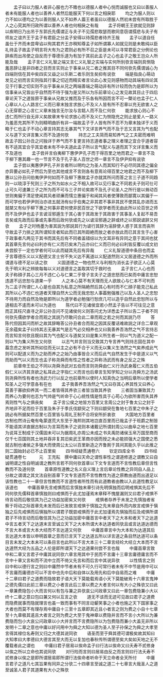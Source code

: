 <!-- { "loadSidebar": true } -->
　　孟子曰以力服人者非心服也力不赡也以德服人者中心悦而诚服也又曰以善服人者未有能服人者也以善养人者然后能服天下何以言之相戾耶
　　均之为服人则以力不如以德均之为以善则服人又不如养人葢王者虽曰以德服人然初未尝有所取胜于人之心究其所归政所谓以善养人者也何相戾之有哉
　　孟子将朝王王欲就见则辞以疾明日乃出吊于东郭氏先儒谓正与夫子不见孺悲取瑟而歌同意窃谓孺悲与夫子有师友之谊齐王于孟子有君臣之分孟子安得以待孺悲者待齐王哉
　　孟子以道自任虽仕于齐而未尝卑谄以徇其君齐王亦稍知尊孟子如所谓寡人如就见则是未敢纯以臣礼待孟子故孟子明言将大有为之君则必有所不召之臣是未可以寻常君臣之分例论也辞疾而出吊使之自反而于尊德乐道为有加于其前此孟子之心也孟子之敬王岂众人所能及哉
　　孟子言仁义礼智之端又言仁义礼智之实端与实何所别欤言端则具恻隐羞恶辞让是非四者之目而言实则止于事亲从兄二者之推其目不同何欤先儒谓诚心为四端则信在其中矣四实又益之以乐斯二者乐则生矣抑有说欤
　　端是指良心萌动发见之初而言实则指其行事之切近而精实者言论此心发见则感物而动其端有四论其见于行事之切实则不出乎事亲从兄之两端善端之萌动非有所计较而伪为是即所以为信事亲从兄皆出乎自然而不待于强为是又所以为乐前章论心之发见故其目止于四后章论天下之道皆原于事亲从兄故又推而及于乐各有所因而言不可一槩论也孟子仁人心章以人心人路言仁义而已章末独言求放心不及义人皆有所不忍章以充无欲害人之心无穿窬之心言仁义章末独言无尔汝与言餂人而不及仁何欤
　　能求放心则心不违仁而所行自无非义矣故章末专论求放心而不及义仁为恻隐充之则止是爱人一路义为羞恶充其所不为则精明曲折有非一端故孟子于人皆有所不忍不为章末独详于义而略于仁也孟子不动心章言持其志无暴其气下文详言养气而不及于志又言其为气也配义与道下文详言集义而不及道何欤
　　持志之工夫简而易知养气之工夫密而难明故孟子因公孙丑之问独详于养气而不复更言持志道者事之理义者理之宜合乎道者容有不适其宜合乎其宜者未有不中夫道此孟子所以言气配义与道而其下文详言集义而不及道也
　　孟子尝并言伯夷柳下惠伊尹孔子而于得百里之地而君之一章言不及于柳下惠其趣一也一节言不及于孔子圣人百世之师一章言不及伊尹抑有说欤
　　孟子尝以夷惠伊尹孔子并言者所以明均之为圣人而其知行不必尽同其德之偏全亦异要必如孔子然后为至也其他或言不言则各有意焉论得百里之地君之而不及柳下惠以公孙丑问伯夷伊尹何如而不及柳下惠故孟子亦就其所问而答之言三子道不同趋则一以晓淳于髠则三子之所为如水火之不相入故可以见行事之不同若夫子则可仕可止可久可速兼三子之所为而不可与三子并论矣故不及孔子论圣人之所行是以耸动百世则夷偏于清足使闻其风者顽亷而懦立惠偏于和闻其风者使薄敦而鄙寛以其偏于一而可学也若伊尹则治亦进五就汤有似乎伯夷之非其君不事非其民不使其乱亦进而五就桀又有似乎柳下惠之何事非君何使非民百世之下欲学者而无由此所以论百世之师而不及伊尹也孟子言诐淫邪遁生于其心害于其政发于其政害于其事圣人复起不易吾言矣或先政而后事或先事而后政何欤或先之以诐淫邪遁之辞或终之以邪説诐辞又何欤
　　孟子之时杨墨为害其説为邪説其行为诐行其辞为滛辞使人惑于其言而丧所守故孟子力排之其所谓知言者知此而已其所距絶而放之者亦放此而已其言生于心害于政事者凡两见于其书而其先后有不同者盖错综以为文耳非有异同之意于其间也犹其首章先言何必曰利亦有仁义而已矣末乃云亦曰仁义而已何必曰利皆反覆以成文初未尝胶于一定也学者何可以此而疑其先后有异哉
　　仁义礼智道德中条目也而孟子言尊德乐义以义配德又言士穷不失义达不离道以义配道然则义又居道德之外而所谓道与德不足以该之欤
　　义固道德之一物也然义与利相为消长孟子欲正人心莫先于明义利之辨故每每以义对道德言之盖取其切于救时也
　　孟子言仁人心也而夫子称顔子其心三月不违仁心与仁果二乎曾子言夫子之道忠怒而已矣而中庸言忠恕违道不远忠恕与道果一乎
　　人之本心莫不有天理而无人欲故心与仁本不可判而为二孟子所谓仁人心是也自其为私意之所隔絶然后其心有时而不仁顔子能克己私此其所以心不违仁也道者天理自然大公而无我忠恕人事葢勉强推己以及人圣人之忠恕不待用力而自然及物是即所以为道学者必勉强行恕庶几可以造乎自然此忠恕所以与道相去不逺而未可以为道也
　　陈代曰不见诸侯宜若小然孟子告以不可往见之意而正其枉尺直寻之非公孙丑问不见诸侯何义则答问尤为详悉孟子所以告二子者不同何欤先儒欲学者合而观之其説乃尽敢问合此二章而观之若之何而其説乃尽
　　答陈代但因其问而析之故其辞略答公孙丑者合而观之因其反覆诘难故説之详合二章观无余蕴矣孟子曰持其志无暴其气是志气必交相养也又曰我善养吾浩然之气不言持志而言知言何欤且既曰其为气也配义与道矣又曰是集义所生者一则以气为道义之配一则以气为集义所生又何欤
　　以志气并言则当交致其力专言养气则持志固在其中葢念虑之发听其所如往而无以主之必有不合于义而无以集义生浩然之气矣养成此气则可以配道义而为之助而养之之始乃由事皆合义而后此气自然发生于中是道义以气而助而气以义而生也孟子称尧舜而有性之性者之异称汤武而有身之反之之殊
　　前章帝王伯之不同以尧舜汤武对五伯而言则尧舜由仁义行汤武身履仁义而五伯假仁义以济其贪欲之私耳此之字指仁义而言也后章言生知学知之分以尧舜方之汤武则尧舜所性有者也汤武力行以反之也前章所以使时人知真伪之当明后章所以使学者知圣人之可学意各有在也
　　孟子我善养吾浩然之气又曰存其心养其性又曰养心莫善于寡欲抑养其一而二者皆得其养欤三者皆当致其养欤
　　三者固当兼致其力而养心为要何也志为气帅是气听命于心心统性情是性具于心苟心为欲所害而失其养焉则性气与之俱丧矣
　　孟子言公侯之地皆方百里又言周公之封于鲁太公之封于齐地非不足而俭于百里及朱子于季氏伐颛臾之下则曰颛臾在鲁地七百里之中朱子之説必有所据矣然百里七百里皆与周礼王制不合将安所折衷欤
　　大国地方百里者古制也然诗云奄有龟蒙遂荒大东至于海邦则其地岂直百里而已哉孟子于班爵之制皆不能语其详直据古制以为言耳而朱子之说则本诸戴记所谓封周公以曲阜之地七百里为说耳王制成于汉儒固未可以为据周礼亦周公未成之书夫禹防诸侯玉帛万国至商而仅千七百国则其土地并吞非复其旧矣武王革商亦因而授之未必能损强大之国使之悉就古制也诸侯之多强大而使周公太公以百里新造之齐鲁厠于其间其能久乎以此推之则二国始封必已不止百里矣
　　四书经疑贯通卷六
　　钦定四库全书
　　四书经疑贯通卷七　　　元　王充耘　撰中庸曰天命之谓性率性之谓道修道之谓教又曰自诚明谓之性自明诚谓之教所言若不同何欤首章以下文专言道而不言性教后章但言性教而不及道何欤
　　首章原性道教之名义自义理上言后章论性教之异同自人品上分故之谓谓之其文法自别首章下文专言道而不言性教性为道之原教由道而出道足以该性教也二十一章但言性教而不言道性者所性而有此道教者由教以入此道性教足以该道也
　　中庸首章先言戒惧而后言慎独末章引诗先明慎独而后明戒惧其先后不同何欤先儒释首章慎独则曰戒惧而于此尤加谨焉末章释不愧屋漏则又曰君子戒惧不待言动而后敬信其为己之功益加密矣又何欤
　　戒惧者存养于未发之先慎独者省察于将动之际首章先未发而后已发故言戒惧于慎独之先末章自外而内故言戒惧于愼独之后先戒惧而后愼独所以谓君子既尝戒惧而于此尤加谨焉先愼独而后及戒惧所谓君子不待言动而后敬信其为己之功益加密中庸首言中者天下之大本和者天下之达道中言五者天下之达道末言至诚立天下之大本所谓大本达道者同欤且或言达道达德而不言大本或言大本大经而不言达道又何欤
　　中庸首章言中为大本和为达道其后言达道大本皆以申明首章之意而已言天下之达道五所以详言道之条目然达道可以条目言未发之大本未可以条目言也此所以不言大本三十二章言经纶大经立大本而不言达道然大经为五品之人伦是即所谓天下之达道果何尝不言也哉
　　中庸首章言致中和二章又言君子中庸其说同欤六章言用其中于民而不言庸十三章言庸德庸言而不言中十章又言和而不流中立而不倚又先言和而后言中其说异欤
　　以性情言之则曰中和以德行言之则曰中庸然中节者未有不可久行可常行者未有不中节是用中可以不言庸而庸德亦可以不言中也先中后和自体以及用先和后中自易而之难
　　中庸十二章曰君子之道费而隐故君子语大天下莫能载焉语小天下莫能破焉十六章言鬼神之德先儒曰此前三章以费之小者言此后三章以费之大者言何以有大小之殊欤又曰此一章兼费隐包小大而言何以有包与兼之异欤哀公问政章又曰此一章包费隐兼小大以终十二章之意曰包曰兼又何以互言之欤
　　道无不该而无迹可见故曰君子之道费而隐费就事而隐就理言也虽一致而事有不同言动颦笑事之小者也施之天下国家事之大者也而莫不有理存焉中庸自十三至十五章即其近且小者言之则为费之小自十七章至十九章极其逺且大者言之则为费之大至于鬼神章以费隐并言而不言小大所以为兼费隐而包小大哀公问政章以小大并言而不言费隐所以为包费隐而兼小大盖无非所以发明十二章之意也中庸以好问用中为舜之大知以德为圣人至子孙保之为舜之大孝至言得其禄位名寿则又归之大德其说同欤
　　语圣而至于舜其德可谓极矣故其知曰大知孝曰大孝德曰大德言其至大而无以复加也春秋传所谓德至矣大矣如天地之无不覆载者此之谓也
　　中庸曰君子居易以俟命孟子曰行法以俟命又曰夭寿不贰修身以俟之所以立命也其说同欤
　　对行险而言则曰居易由反之而言则曰行法夭寿不贰修身以俟之是即所谓居易即所谓行法俟命者听命于天立命者全天所付
　　中庸言君子之道凡七其旨果有同异之分欤二十四章言至诚之道二十七章言大哉圣人之道至诚圣人君子其道果有大小之殊欤
